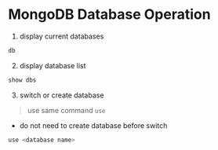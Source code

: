 # MongoDB Database Operation

1. display current databases

```sh
db
```

2. display database list

```sh
show dbs
```

3. switch or create database

> use same command `use`

- do not need to create database before switch

```sh
use <database name>
```